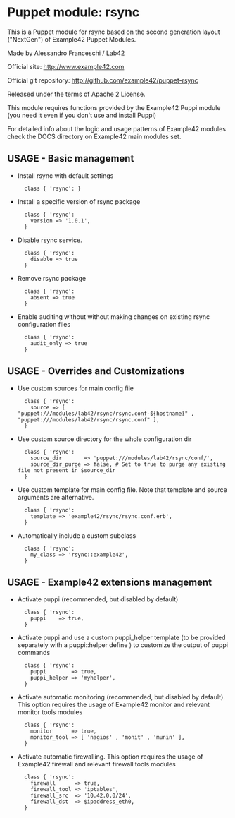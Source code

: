 # Puppet module: rsync

This is a Puppet module for rsync based on the second generation layout ("NextGen") of Example42 Puppet Modules.

Made by Alessandro Franceschi / Lab42

Official site: http://www.example42.com

Official git repository: http://github.com/example42/puppet-rsync

Released under the terms of Apache 2 License.

This module requires functions provided by the Example42 Puppi module (you need it even if you don't use and install Puppi)

For detailed info about the logic and usage patterns of Example42 modules check the DOCS directory on Example42 main modules set.

## USAGE - Basic management

* Install rsync with default settings

        class { 'rsync': }

* Install a specific version of rsync package

        class { 'rsync':
          version => '1.0.1',
        }

* Disable rsync service.

        class { 'rsync':
          disable => true
        }

* Remove rsync package

        class { 'rsync':
          absent => true
        }

* Enable auditing without without making changes on existing rsync configuration files

        class { 'rsync':
          audit_only => true
        }


## USAGE - Overrides and Customizations
* Use custom sources for main config file 

        class { 'rsync':
          source => [ "puppet:///modules/lab42/rsync/rsync.conf-${hostname}" , "puppet:///modules/lab42/rsync/rsync.conf" ], 
        }


* Use custom source directory for the whole configuration dir

        class { 'rsync':
          source_dir       => 'puppet:///modules/lab42/rsync/conf/',
          source_dir_purge => false, # Set to true to purge any existing file not present in $source_dir
        }

* Use custom template for main config file. Note that template and source arguments are alternative. 

        class { 'rsync':
          template => 'example42/rsync/rsync.conf.erb',
        }

* Automatically include a custom subclass

        class { 'rsync':
          my_class => 'rsync::example42',
        }


## USAGE - Example42 extensions management 
* Activate puppi (recommended, but disabled by default)

        class { 'rsync':
          puppi    => true,
        }

* Activate puppi and use a custom puppi_helper template (to be provided separately with a puppi::helper define ) to customize the output of puppi commands 

        class { 'rsync':
          puppi        => true,
          puppi_helper => 'myhelper', 
        }

* Activate automatic monitoring (recommended, but disabled by default). This option requires the usage of Example42 monitor and relevant monitor tools modules

        class { 'rsync':
          monitor      => true,
          monitor_tool => [ 'nagios' , 'monit' , 'munin' ],
        }

* Activate automatic firewalling. This option requires the usage of Example42 firewall and relevant firewall tools modules

        class { 'rsync':       
          firewall      => true,
          firewall_tool => 'iptables',
          firewall_src  => '10.42.0.0/24',
          firewall_dst  => $ipaddress_eth0,
        }

